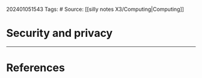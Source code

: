 202401051543
Tags: # 
Source: [[silly notes X3/Computing|Computing]]
# Security and privacy


---
# References

